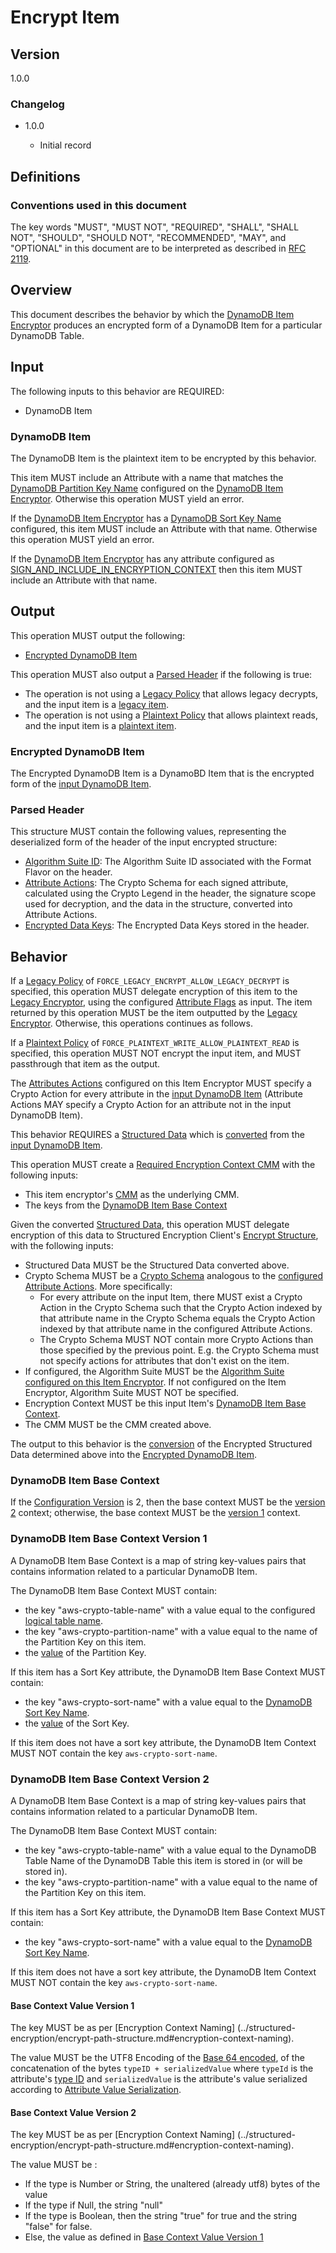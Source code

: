 [//]: # "Copyright Amazon.com Inc. or its affiliates. All Rights Reserved."
[//]: # "SPDX-License-Identifier: CC-BY-SA-4.0"

# Encrypt Item

## Version

1.0.0

### Changelog

- 1.0.0

  - Initial record

## Definitions

### Conventions used in this document

The key words "MUST", "MUST NOT", "REQUIRED", "SHALL", "SHALL NOT", "SHOULD", "SHOULD NOT", "RECOMMENDED", "MAY", and "OPTIONAL"
in this document are to be interpreted as described in [RFC 2119](https://tools.ietf.org/html/rfc2119).

## Overview

This document describes the behavior by which the [DynamoDB Item Encryptor](./ddb-item-encryptor.md)
produces an encrypted form of a DynamoDB Item for a particular DynamoDB Table.

## Input

The following inputs to this behavior are REQUIRED:

- DynamoDB Item

### DynamoDB Item

The DynamoDB Item is the plaintext item to be encrypted by this behavior.

This item MUST include an Attribute with a name that matches the
[DynamoDB Partition Key Name](./ddb-table-encryption-config.md#dynamodb-partition-key-name)
configured on the [DynamoDB Item Encryptor](./ddb-item-encryptor.md).
Otherwise this operation MUST yield an error.

If the [DynamoDB Item Encryptor](./ddb-item-encryptor.md)
has a [DynamoDB Sort Key Name](./ddb-table-encryption-config.md#dynamodb-sort-key-name) configured,
this item MUST include an Attribute with that name.
Otherwise this operation MUST yield an error.

If the [DynamoDB Item Encryptor](./ddb-item-encryptor.md)
has any attribute configured as
[SIGN_AND_INCLUDE_IN_ENCRYPTION_CONTEXT](../structured-encryption/structures.md#contextandsign)
then this item MUST include an Attribute with that name.

## Output

This operation MUST output the following:

- [Encrypted DynamoDB Item](#encrypted-dynamodb-item)

This operation MUST also output a [Parsed Header](#parsed-header) if the following is true:
- The operation is not using a [Legacy Policy](./ddb-table-encryption-config.md#legacy-policy) that allows legacy decrypts,
  and the input item is a [legacy item](./decrypt-item.md#determining-legacy-items).
- The operation is not using a [Plaintext Policy](./ddb-table-encryption-config.md#plaintext-policy) that allows plaintext reads,
  and the input item is a [plaintext item](./decrypt-item.md#determining-plaintext-items).

### Encrypted DynamoDB Item

The Encrypted DynamoDB Item is a DynamoBD Item that is
the encrypted form of the [input DynamoDB Item](#dynamodb-item).

### Parsed Header

This structure MUST contain the following values,
representing the deserialized form of the header of the input encrypted structure:

- [Algorithm Suite ID](./header.md#format-flavor): The Algorithm Suite ID associated with the Format Flavor on the header.
- [Attribute Actions](./ddb-table-encryption-config.md#attribute-actions): The Crypto Schema for each signed attribute,
  calculated using the Crypto Legend in the header, the signature scope used for decryption, and the data in the structure,
  converted into Attribute Actions.
- [Encrypted Data Keys](./header.md#encrypted-data-keys): The Encrypted Data Keys stored in the header.

## Behavior

If a [Legacy Policy](./ddb-table-encryption-config.md#legacy-policy) of
`FORCE_LEGACY_ENCRYPT_ALLOW_LEGACY_DECRYPT` is specified,
this operation MUST delegate encryption of this item to the
[Legacy Encryptor](./ddb-table-encryption-config.md#legacy-encryptor),
using the configured [Attribute Flags](./ddb-table-encryption-config.md) as input.
The item returned by this operation MUST be the item outputted by the
[Legacy Encryptor](./ddb-table-encryption-config.md#legacy-encryptor).
Otherwise, this operations continues as follows.

If a [Plaintext Policy](./ddb-table-encryption-config.md#plaintext-policy) of
`FORCE_PLAINTEXT_WRITE_ALLOW_PLAINTEXT_READ` is specified,
this operation MUST NOT encrypt the input item,
and MUST passthrough that item as the output.

The [Attributes Actions](./ddb-table-encryption-config.md#attribute-actions)
configured on this Item Encryptor MUST specify a Crypto Action
for every attribute in the [input DynamoDB Item](#dynamodb-item)
(Attribute Actions MAY specify a Crypto Action for an attribute not
in the input DynamoDB Item).

This behavior REQUIRES a [Structured Data](../structured-encryption/structures.md#structured-data)
which is [converted](./ddb-item-conversion.md) from the [input DynamoDB Item](#dynamodb-item).

This operation MUST create a
[Required Encryption Context CMM](https://github.com/awslabs/private-aws-encryption-sdk-specification-staging/blob/dafny-verified/framework/required-encryption-context-cmm.md)
with the following inputs:
- This item encryptor's [CMM](./ddb-table-encryption-config.md#cmm) as the underlying CMM.
- The keys from the [DynamoDB Item Base Context](#dynamodb-item-base-context)

Given the converted [Structured Data](../structured-encryption/structures.md#structured-data),
this operation MUST delegate encryption of this data to
Structured Encryption Client's [Encrypt Structure](../structured-encryption/encrypt-structure.md),
with the following inputs:
- Structured Data MUST be the Structured Data converted above.
- Crypto Schema MUST be a [Crypto Schema](../structured-encryption/structures.md#crypto-schema)
  analogous to the [configured Attribute Actions](./ddb-table-encryption-config.md#attribute-actions).
  More specifically:
  - For every attribute on the input Item,
    there MUST exist a Crypto Action in the Crypto Schema
    such that the Crypto Action indexed by that attribute name in the Crypto Schema
    equals the Crypto Action indexed by that attribute name in the configured Attribute Actions.
  - The Crypto Schema MUST NOT contain more Crypto Actions than those specified by the previous point.
    E.g. the Crypto Schema must not specify actions for attributes that don't exist on the item.
- If configured, the Algorithm Suite MUST be the
  [Algorithm Suite configured on this Item Encryptor](./ddb-table-encryption-config.md#algorithm-suite).
  If not configured on the Item Encryptor, Algorithm Suite MUST NOT be specified.
- Encryption Context MUST be this input Item's [DynamoDB Item Base Context](#dynamodb-item-base-context).
- The CMM MUST be the CMM created above.

The output to this behavior is the [conversion](./ddb-item-conversion.md)
of the Encrypted Structured Data determined above
into the [Encrypted DynamoDB Item](#encrypted-dynamodb-item).

### DynamoDB Item Base Context

If the [Configuration Version](./ddb-table-encryption-config.md#configuration-version) is 2,
then the base context MUST be the [version 2](#dynamodb-item-base-context-version-2) context;
otherwise, the base context MUST be the [version 1](#dynamodb-item-base-context-version-1) context.

### DynamoDB Item Base Context Version 1

A DynamoDB Item Base Context is a map of string key-values pairs
that contains information related to a particular DynamoDB Item.

The DynamoDB Item Base Context MUST contain:
- the key "aws-crypto-table-name" with a value equal to the configured
  [logical table name](./ddb-table-encryption-config.md#logical-table-name).
- the key "aws-crypto-partition-name" with a value equal to the name of the Partition Key on this item.
- the [value](#base-context-value-version-1) of the Partition Key.

If this item has a Sort Key attribute, the DynamoDB Item Base Context MUST contain:
- the key "aws-crypto-sort-name" with a value equal to the [DynamoDB Sort Key Name](./ddb-table-encryption-config.md#dynamodb-sort-key-name).
- the [value](#base-context-value-version-1) of the Sort Key.

If this item does not have a sort key attribute,
the DynamoDB Item Context MUST NOT contain the key `aws-crypto-sort-name`.

### DynamoDB Item Base Context Version 2

A DynamoDB Item Base Context is a map of string key-values pairs
that contains information related to a particular DynamoDB Item.

The DynamoDB Item Base Context MUST contain:
- the key "aws-crypto-table-name" with a value equal to the DynamoDB Table Name of the DynamoDB Table
    this item is stored in (or will be stored in).
- the key "aws-crypto-partition-name" with a value equal to the name of the Partition Key on this item.

If this item has a Sort Key attribute, the DynamoDB Item Base Context MUST contain:
- the key "aws-crypto-sort-name" with a value equal to the [DynamoDB Sort Key Name](./ddb-table-encryption-config.md#dynamodb-sort-key-name).

If this item does not have a sort key attribute,
the DynamoDB Item Context MUST NOT contain the key `aws-crypto-sort-name`.

#### Base Context Value Version 1

The key MUST be as per [Encryption Context Naming]
(../structured-encryption/encrypt-path-structure.md#encryption-context-naming).

The value MUST be the UTF8 Encoding of the
[Base 64 encoded](https://www.rfc-editor.org/rfc/rfc4648),
of the concatenation of the bytes `typeID + serializedValue`
where `typeId` is the attribute's [type ID](./ddb-attribute-serialization.md#type-id)
and `serializedValue` is the attribute's value serialized according to
[Attribute Value Serialization](./ddb-attribute-serialization.md#attribute-value-serialization).

#### Base Context Value Version 2

The key MUST be as per [Encryption Context Naming]
(../structured-encryption/encrypt-path-structure.md#encryption-context-naming).

The value MUST be :
- If the type is Number or String, the unaltered (already utf8) bytes of the value
- If the type if Null, the string "null"
- If the type is Boolean, then the string "true" for true and the string "false" for false.
- Else, the value as defined in [Base Context Value Version 1](#base-context-value-version-1)
